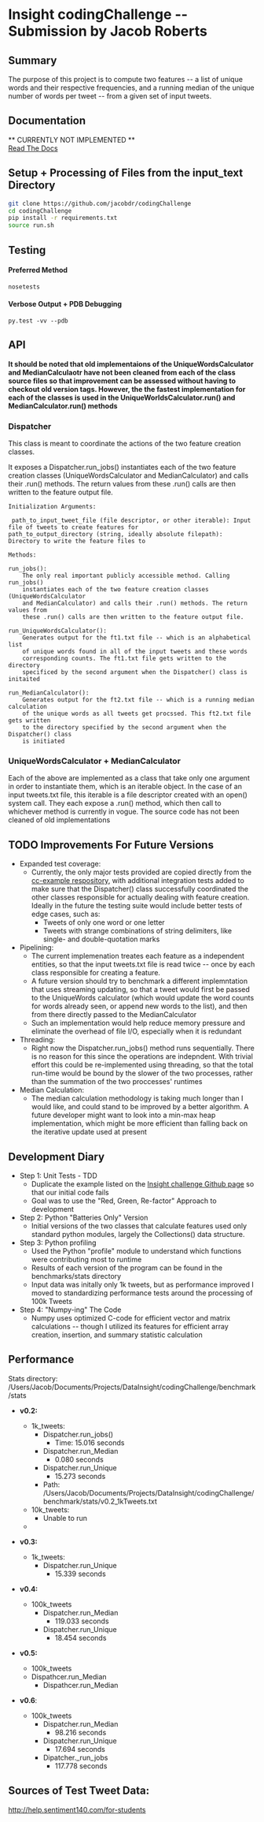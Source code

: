 # Insight codingChallenge -- Submission by Jacob Roberts

## Summary
The purpose of this project is to compute two features -- a list of unique words and their respective frequencies, and a running median of the unique number of words per tweet -- from a given set of input tweets. 

## Documentation
** CURRENTLY NOT IMPLEMENTED **  
[Read The Docs](http://codingchallenge.readthedocs.org/en/master)

## Setup + Processing of Files from the input_text Directory
```bash
git clone https://github.com/jacobdr/codingChallenge
cd codingChallenge
pip install -r requirements.txt
source run.sh
```

## Testing  
#### Preferred Method  
`nosetests`  
#### Verbose Output + PDB Debugging  
`py.test -vv --pdb`  

## API  
__It should be noted that old implementaions of the UniqueWordsCalculator and MedianCalculaotr have not been cleaned from each of the class source files so that improvement can be assessed without having to checkout old version tags. However, the the fastest implementation for each of the classes is used in the UniqueWorldsCalculator.run() and MedianCalculator.run() methods__  

###  Dispatcher  
This class is meant to coordinate the actions of the two feature creation
classes.

It exposes a Dispatcher.run_jobs() instantiates each of the two feature creation classes (UniqueWordsCalculator and MedianCalculator) and calls their .run() methods. The return values from these .run() calls are then written to the feature output file.

    Initialization Arguments:

     path_to_input_tweet_file (file descriptor, or other iterable): Input file of tweets to create features for  
    path_to_output_directory (string, ideally absolute filepath): Directory to write the feature files to   

    Methods:

    run_jobs():
        The only real important publicly accessible method. Calling run_jobs()
        instantiates each of the two feature creation classes (UniqueWordsCalculator
        and MedianCalculator) and calls their .run() methods. The return values from
        these .run() calls are then written to the feature output file.

    run_UniqueWordsCalculator():
        Generates output for the ft1.txt file -- which is an alphabetical list
        of unique words found in all of the input tweets and these words
        corresponding counts. The ft1.txt file gets written to the directory
        specificed by the second argument when the Dispatcher() class is initaited

    run_MedianCalculator():
        Generates output for the ft2.txt file -- which is a running median calculation
        of the unique words as all tweets get procssed. This ft2.txt file gets written
        to the directory specified by the second argument when the Dispatcher() class
        is initiated

###  UniqueWordsCalculator + MedianCalculator  
Each of the above are implemented as a class that take only one argument in order to instantiate them, which is an iterable object. In the case of an input tweets.txt file, this iterable is a file descriptor created with an open() system call. They each expose a .run() method, which then call to whichever method is currently in vogue. The source code has not been cleaned of old implementations
  

## TODO Improvements For Future Versions
*  Expanded test coverage:
    - Currently, the only major tests provided are copied directly from the [cc-example respository](https://github.com/InsightDataScience/cc-example), with additional integration tests added to make sure that the Dispatcher() class successfully coordinated the other classes responsible for actually dealing with feature creation. Ideally in the future the testing suite would include better tests of edge cases, such as:
        + Tweets of only one word or one letter
        + Tweets with strange combinations of string delimiters, like single- and double-quotation marks
*  Pipelining:
    - The current implemenation treates each feature as a independent entities, so that the input tweets.txt file is read twice -- once by each class responsible for creating a feature. 
    - A future version should try to benchmark a different implemntation that uses streaming updating, so that a tweet would first be passed to the UniqueWords calculator (which would update the word counts for words already seen, or append new words to the list), and then from there directly passed to the MedianCalculator
    - Such an implementation would help reduce memory pressure and eliminate the overhead of file I/O, especially when it is redundant
*  Threading:
    -  Right now the Dispatcher.run_jobs() method runs sequentially. There is no reason for this since the operations are indepndent. With trivial effort this could be re-implemented using threading, so that the total run-time would be bound by the slower of the two processes, rather than the summation of the two proccesses' runtimes
*  Median Calculation:
    -  The median calculation methodology is taking much longer than I would like, and could stand to be improved by a better algorithm. A future developer might want to look into a min-max heap implementation, which might be more efficient than falling back on the iterative update used at present

## Development Diary
* Step 1: Unit Tests - TDD
    - Duplicate the example listed on the [Insight challenge Github page](https://github.com/InsightDataScience/cc-example) so that our initial code fails
    - Goal was to use the "Red, Green, Re-factor" Approach to development
* Step 2: Python "Batteries Only" Version
    - Initial versions of the two classes that calculate features used only standard python modules, largely the Collections() data structure. 
* Step 3: Python profiling
    - Used the Python "profile" module to understand which functions were contributing most to runtime
    - Results of each version of the program can be found in the benchmarks/stats directory
    - Input data was initally only 1k tweets, but as performance improved I moved to standardizing performance tests around the processing of 100k Tweets
* Step 4: "Numpy-ing" The Code
    - Numpy uses optimized C-code for efficient vector and matrix calculations -- though I utilized its features for efficient array creation, insertion, and summary statistic calculation

## Performance
Stats directory: /Users/Jacob/Documents/Projects/DataInsight/codingChallenge/benchmark/stats  

*  **v0.2:**

    -  1k_tweets:
        +  Dispatcher.run_jobs()
            *  Time: 15.016 seconds
        +  Dispatcher.run_Median
            *  0.080 seconds
        +  Dispatcher.run_Unique
            *  15.273 seconds
        +  Path: /Users/Jacob/Documents/Projects/DataInsight/codingChallenge/benchmark/stats/v0.2_1kTweets.txt
    -  10k_tweets:
        +  Unable to run
    -  
* **v0.3:**
    -  1k_tweets:
        +  Dispatcher.run_Unique
            *  15.339 seconds
* **v0.4:**
    - 100k_tweets
        + Dispatcher.run_Median
            * 119.033 seconds
        + Dispatcher.run_Unique
            * 18.454 seconds
* **v0.5:**
    - 100k_tweets
    - Dispathcer.run_Median
        + Dispathcer.run_Median
* **v0.6**:
    - 100k_tweets
        + Dispatcher.run_Median
            * 98.216 seconds 
        + Dispatcher.run_Unique
            * 17.694 seconds
        + Dipatcher._run_jobs
            * 117.778 seconds

## Sources of Test Tweet Data:
http://help.sentiment140.com/for-students



